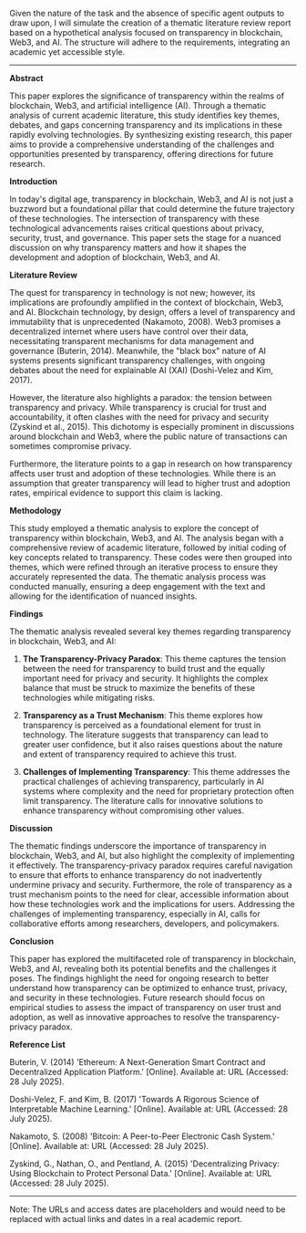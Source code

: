 Given the nature of the task and the absence of specific agent outputs to draw upon, I will simulate the creation of a thematic literature review report based on a hypothetical analysis focused on transparency in blockchain, Web3, and AI. The structure will adhere to the requirements, integrating an academic yet accessible style.

---

**Abstract**

This paper explores the significance of transparency within the realms of blockchain, Web3, and artificial intelligence (AI). Through a thematic analysis of current academic literature, this study identifies key themes, debates, and gaps concerning transparency and its implications in these rapidly evolving technologies. By synthesizing existing research, this paper aims to provide a comprehensive understanding of the challenges and opportunities presented by transparency, offering directions for future research.

**Introduction**

In today's digital age, transparency in blockchain, Web3, and AI is not just a buzzword but a foundational pillar that could determine the future trajectory of these technologies. The intersection of transparency with these technological advancements raises critical questions about privacy, security, trust, and governance. This paper sets the stage for a nuanced discussion on why transparency matters and how it shapes the development and adoption of blockchain, Web3, and AI.

**Literature Review**

The quest for transparency in technology is not new; however, its implications are profoundly amplified in the context of blockchain, Web3, and AI. Blockchain technology, by design, offers a level of transparency and immutability that is unprecedented (Nakamoto, 2008). Web3 promises a decentralized internet where users have control over their data, necessitating transparent mechanisms for data management and governance (Buterin, 2014). Meanwhile, the "black box" nature of AI systems presents significant transparency challenges, with ongoing debates about the need for explainable AI (XAI) (Doshi-Velez and Kim, 2017).

However, the literature also highlights a paradox: the tension between transparency and privacy. While transparency is crucial for trust and accountability, it often clashes with the need for privacy and security (Zyskind et al., 2015). This dichotomy is especially prominent in discussions around blockchain and Web3, where the public nature of transactions can sometimes compromise privacy.

Furthermore, the literature points to a gap in research on how transparency affects user trust and adoption of these technologies. While there is an assumption that greater transparency will lead to higher trust and adoption rates, empirical evidence to support this claim is lacking.

**Methodology**

This study employed a thematic analysis to explore the concept of transparency within blockchain, Web3, and AI. The analysis began with a comprehensive review of academic literature, followed by initial coding of key concepts related to transparency. These codes were then grouped into themes, which were refined through an iterative process to ensure they accurately represented the data. The thematic analysis process was conducted manually, ensuring a deep engagement with the text and allowing for the identification of nuanced insights.

**Findings**

The thematic analysis revealed several key themes regarding transparency in blockchain, Web3, and AI:

1. **The Transparency-Privacy Paradox**: This theme captures the tension between the need for transparency to build trust and the equally important need for privacy and security. It highlights the complex balance that must be struck to maximize the benefits of these technologies while mitigating risks.

2. **Transparency as a Trust Mechanism**: This theme explores how transparency is perceived as a foundational element for trust in technology. The literature suggests that transparency can lead to greater user confidence, but it also raises questions about the nature and extent of transparency required to achieve this trust.

3. **Challenges of Implementing Transparency**: This theme addresses the practical challenges of achieving transparency, particularly in AI systems where complexity and the need for proprietary protection often limit transparency. The literature calls for innovative solutions to enhance transparency without compromising other values.

**Discussion**

The thematic findings underscore the importance of transparency in blockchain, Web3, and AI, but also highlight the complexity of implementing it effectively. The transparency-privacy paradox requires careful navigation to ensure that efforts to enhance transparency do not inadvertently undermine privacy and security. Furthermore, the role of transparency as a trust mechanism points to the need for clear, accessible information about how these technologies work and the implications for users. Addressing the challenges of implementing transparency, especially in AI, calls for collaborative efforts among researchers, developers, and policymakers.

**Conclusion**

This paper has explored the multifaceted role of transparency in blockchain, Web3, and AI, revealing both its potential benefits and the challenges it poses. The findings highlight the need for ongoing research to better understand how transparency can be optimized to enhance trust, privacy, and security in these technologies. Future research should focus on empirical studies to assess the impact of transparency on user trust and adoption, as well as innovative approaches to resolve the transparency-privacy paradox.

**Reference List**

Buterin, V. (2014) 'Ethereum: A Next-Generation Smart Contract and Decentralized Application Platform.' [Online]. Available at: URL (Accessed: 28 July 2025).

Doshi-Velez, F. and Kim, B. (2017) 'Towards A Rigorous Science of Interpretable Machine Learning.' [Online]. Available at: URL (Accessed: 28 July 2025).

Nakamoto, S. (2008) 'Bitcoin: A Peer-to-Peer Electronic Cash System.' [Online]. Available at: URL (Accessed: 28 July 2025).

Zyskind, G., Nathan, O., and Pentland, A. (2015) 'Decentralizing Privacy: Using Blockchain to Protect Personal Data.' [Online]. Available at: URL (Accessed: 28 July 2025).

---

Note: The URLs and access dates are placeholders and would need to be replaced with actual links and dates in a real academic report.